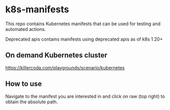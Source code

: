 # k8s-manifests

This repo contains Kubernetes manifests that can be used for testing and automated actions. 


Deprecated apis contains manifests using deprecated apis as of k8s 1.20+


## On demand Kubernetes cluster 

https://killercoda.com/playgrounds/scenario/kubernetes

## How to use 

Navigate to the manifest you are interested in and click on raw (top right) to obtain the absolute path. 
